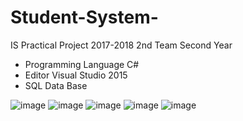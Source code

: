 # Student-System-
IS Practical Project 2017-2018 2nd Team Second Year 

 - Programming Language C#
 - Editor Visual Studio 2015
 - SQL Data Base

![image](https://user-images.githubusercontent.com/25933847/126059458-d4cc50a7-6bfb-4a4f-9dd0-eac9acb2460c.png)
![image](https://user-images.githubusercontent.com/25933847/126059464-9dfc8682-78b8-4a59-a282-71c0059ec4a1.png)
![image](https://user-images.githubusercontent.com/25933847/126059469-bbdb5a8d-f79c-4eec-8e11-935bad861bce.png)
![image](https://user-images.githubusercontent.com/25933847/126059475-1b51e7e3-1ad8-40d7-88f3-6c9d7bb6e6b4.png)
![image](https://user-images.githubusercontent.com/25933847/126059478-ba1493cf-047b-43ba-a7f8-a6d2122d37bb.png)

